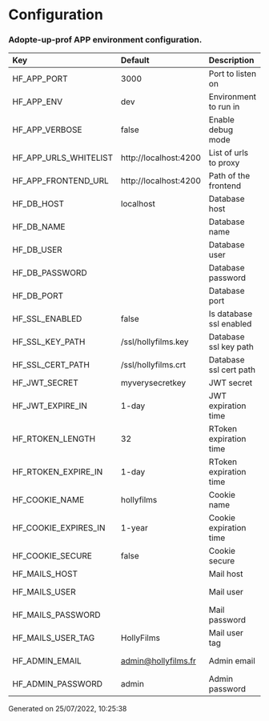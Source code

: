 
# Configuration
### Adopte-up-prof APP environment configuration.
  
| Key | Default | Description | Validators | Protected |
|:--- | :--- | :--- | :--- | :---|
| HF_APP_PORT | 3000 | Port to listen on | isPortNumber | No |
| HF_APP_ENV | dev | Environment to run in | isEnum | No |
| HF_APP_VERBOSE | false | Enable debug mode | isBoolean | No |
| HF_APP_URLS_WHITELIST | http://localhost:4200 | List of urls to proxy | isUrlArray | No |
| HF_APP_FRONTEND_URL | http://localhost:4200 | Path of the frontend | isString | No |
| HF_DB_HOST | localhost | Database host | isString | Yes |
| HF_DB_NAME |  | Database name |  | No |
| HF_DB_USER |  | Database user |  | Yes |
| HF_DB_PASSWORD |  | Database password |  | Yes |
| HF_DB_PORT |  | Database port |  | No |
| HF_SSL_ENABLED | false | Is database ssl enabled | isBoolean | No |
| HF_SSL_KEY_PATH | /ssl/hollyfilms.key | Database ssl key path | isString | No |
| HF_SSL_CERT_PATH | /ssl/hollyfilms.crt | Database ssl cert path | isString | No |
| HF_JWT_SECRET | myverysecretkey | JWT secret | isString | Yes |
| HF_JWT_EXPIRE_IN | 1-day | JWT expiration time | isValidPeriod, isString | No |
| HF_RTOKEN_LENGTH | 32 | RToken expiration time | isNumber | No |
| HF_RTOKEN_EXPIRE_IN | 1-day | RToken expiration time | isValidPeriod, isString | No |
| HF_COOKIE_NAME | hollyfilms | Cookie name | isString | No |
| HF_COOKIE_EXPIRES_IN | 1-year | Cookie expiration time | isValidPeriod, isString | No |
| HF_COOKIE_SECURE | false | Cookie secure | isBoolean | No |
| HF_MAILS_HOST |  | Mail host | isString | Yes |
| HF_MAILS_USER |  | Mail user | isEmail, isString | No |
| HF_MAILS_PASSWORD |  | Mail password | isString | Yes |
| HF_MAILS_USER_TAG | HollyFilms | Mail user tag | isString | No |
| HF_ADMIN_EMAIL | admin@hollyfilms.fr | Admin email | isEmail, isString | No |
| HF_ADMIN_PASSWORD | admin | Admin password | isString | Yes |

Generated on 25/07/2022, 10:25:38